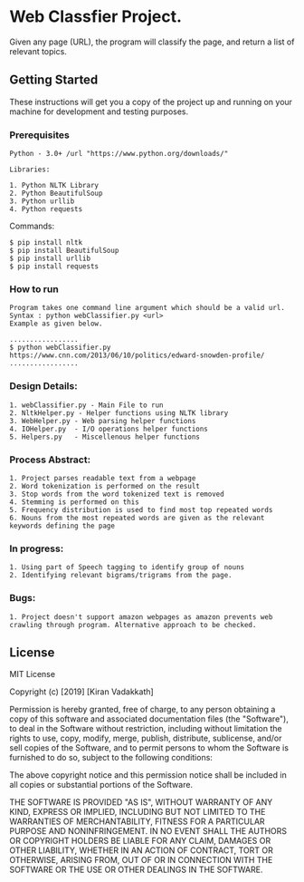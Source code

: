 # Web Classfier Project.
Given any page (URL), the program will classify the page, and return a list of relevant topics. 

## Getting Started

These instructions will get you a copy of the project up and running on your machine for development and testing purposes. 

### Prerequisites

	Python - 3.0+ /url "https://www.python.org/downloads/"
	
	Libraries:

	1. Python NLTK Library 
	2. Python BeautifulSoup	
	3. Python urllib	
	4. Python requests

Commands:

	$ pip install nltk
	$ pip install BeautifulSoup
	$ pip install urllib
	$ pip install requests


### How to run

	Program takes one command line argument which should be a valid url.
	Syntax : python webClassifier.py <url> 
	Example as given below.
	
	.................
	$ python webClassifier.py https://www.cnn.com/2013/06/10/politics/edward-snowden-profile/
	.................	


### Design Details:

	1. webClassifier.py - Main File to run
	2. NltkHelper.py - Helper functions using NLTK library
	3. WebHelper.py - Web parsing helper functions
	4. IOHelper.py	- I/O operations helper functions
	5. Helpers.py	- Miscellenous helper functions


### Process Abstract:

	1. Project parses readable text from a webpage
	2. Word tokenization is performed on the result
	3. Stop words from the word tokenized text is removed
	4. Stemming is performed on this
	5. Frequency distribution is used to find most top repeated words
	6. Nouns from the most repeated words are given as the relevant keywords defining the page


### In progress:

	1. Using part of Speech tagging to identify group of nouns
	2. Identifying relevant bigrams/trigrams from the page.


### Bugs:

	1. Project doesn't support amazon webpages as amazon prevents web crawling through program. Alternative approach to be checked.


## License
MIT License

Copyright (c) [2019] [Kiran Vadakkath]

Permission is hereby granted, free of charge, to any person obtaining a copy
of this software and associated documentation files (the "Software"), to deal
in the Software without restriction, including without limitation the rights
to use, copy, modify, merge, publish, distribute, sublicense, and/or sell
copies of the Software, and to permit persons to whom the Software is
furnished to do so, subject to the following conditions:

The above copyright notice and this permission notice shall be included in all
copies or substantial portions of the Software.

THE SOFTWARE IS PROVIDED "AS IS", WITHOUT WARRANTY OF ANY KIND, EXPRESS OR
IMPLIED, INCLUDING BUT NOT LIMITED TO THE WARRANTIES OF MERCHANTABILITY,
FITNESS FOR A PARTICULAR PURPOSE AND NONINFRINGEMENT. IN NO EVENT SHALL THE
AUTHORS OR COPYRIGHT HOLDERS BE LIABLE FOR ANY CLAIM, DAMAGES OR OTHER
LIABILITY, WHETHER IN AN ACTION OF CONTRACT, TORT OR OTHERWISE, ARISING FROM,
OUT OF OR IN CONNECTION WITH THE SOFTWARE OR THE USE OR OTHER DEALINGS IN THE
SOFTWARE.
